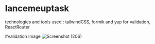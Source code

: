 # lancemeuptask

  technologies and tools used : tailwindCSS, formik and yup for validation, ReactRouter 


#validation Image
![Screenshot (206)](https://github.com/thapabishal21tech/lancemeuptask/assets/105634518/39ff5c09-bb57-41d0-b23b-20c5d2190ef1)

